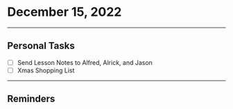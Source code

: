 # December 15, 2022
---
## Personal Tasks
- [ ] Send Lesson Notes to Alfred, Alrick, and Jason
- [ ] Xmas Shopping List

-------------------------------- 
## Reminders
